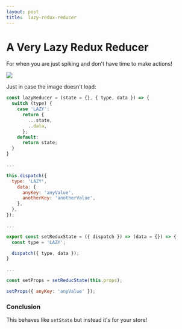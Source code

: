 ```yaml
---
layout: post
title:  lazy-redux-reducer
---
```


# A Very Lazy Redux Reducer

For when you are just spiking and don't have time to make actions!

![](https://pbs.twimg.com/media/DpRmoFJVAAAOZ4Z.png)

Just in case the image doesn't load:

```js
const lazyReducer = (state = {}, { type, data }) => {
  switch (type) {
    case 'LAZY':
      return {
        ...state,
        ..data,
      };
    default:
      return state;
  }
}

...

this.dispatch({
  type: 'LAZY',
    data: {
      anyKey: 'anyValue',
      anotherKey: 'anotherValue',
    },
  },
});

...

export const setReduxState = ({ dispatch }) => (data = {}) => {
  const type = 'LAZY';

  dispatch({ type, data });
}

...

const setProps = setReducState(this.props);

setProps({ anyKey: 'anyValue' });
```

### Conclusion

This behaves like `setState` but instead it's for your store!
